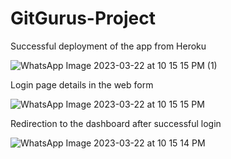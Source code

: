 # GitGurus-Project


Successful deployment of the app from Heroku

![WhatsApp Image 2023-03-22 at 10 15 15 PM (1)](https://user-images.githubusercontent.com/78723743/227103762-a09e87a0-f265-4e94-b9f8-00ec94a59787.jpeg)

Login page details in the web form

![WhatsApp Image 2023-03-22 at 10 15 15 PM](https://user-images.githubusercontent.com/78723743/227103948-81791d5b-6e19-4f7f-93bc-7edfd2d87ff1.jpeg)

Redirection to the dashboard after successful login

![WhatsApp Image 2023-03-22 at 10 15 14 PM](https://user-images.githubusercontent.com/78723743/227104088-241043e7-8f65-452c-8a1c-e3d4f7e9477b.jpeg)
